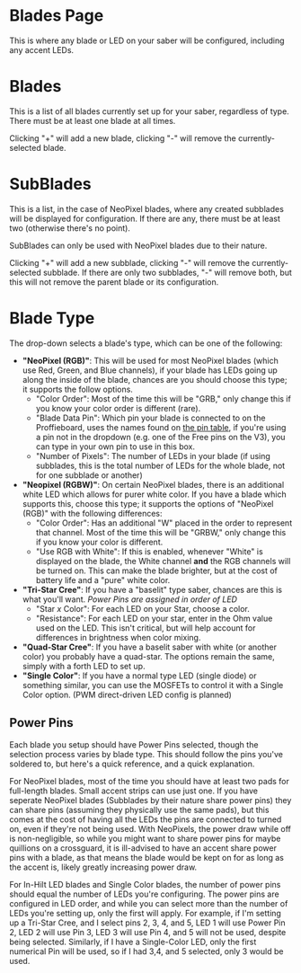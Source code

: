# Blades Page

This is where any blade or LED on your saber will be configured, including any accent LEDs.

# Blades

This is a list of all blades currently set up for your saber, regardless of type. There must be at least one blade at all times.

Clicking "+" will add a new blade, clicking "-" will remove the currently-selected blade.

# SubBlades

This is a list, in the case of NeoPixel blades, where any created subblades will be displayed for configuration. If there are any, there must be at least two (otherwise there's no point).

SubBlades can only be used with NeoPixel blades due to their nature.

Clicking "+" will add a new subblade, clicking "-" will remove the currently-selected subblade. If there are only two subblades, "-" will remove both, but this will not remove the parent blade or its configuration.

# Blade Type

The drop-down selects a blade's type, which can be one of the following:

- **"NeoPixel (RGB)"**: This will be used for most NeoPixel blades (which use Red, Green, and Blue channels), if your blade has LEDs going up along the inside of the blade, chances are you should choose this type; it supports the follow options.
  - "Color Order": Most of the time this will be "GRB," only change this if you know your color order is different (rare).
  - "Blade Data Pin": Which pin your blade is connected to on the Proffieboard, uses the names found on [the pin table](https://fredrik.hubbe.net/lightsaber/v6/), if you're using a pin not in the dropdown (e.g. one of the Free pins on the V3), you can type in your own pin to use in this box.
  - "Number of Pixels": The number of LEDs in your blade (if using subblades, this is the total number of LEDs for the whole blade, not for one subblade or another)
- **"Neopixel (RGBW)"**: On certain NeoPixel blades, there is an additional white LED which allows for purer white color. If you have a blade which supports this, choose this type; it supports the options of "NeoPixel (RGB)" with the following differences:
  - "Color Order": Has an additional "W" placed in the order to represent that channel. Most of the time this will be "GRBW," only change this if you know your color is different.
  - "Use RGB with White": If this is enabled, whenever "White" is displayed on the blade, the White channel **and** the RGB channels will be turned on. This can make the blade brighter, but at the cost of battery life and a "pure" white color.
- **"Tri-Star Cree"**: If you have a "baselit" type saber, chances are this is what you'll want. *Power Pins are assigned in order of LED*
  - "Star *x* Color": For each LED on your Star, choose a color.
  - "Resistance": For each LED on your star, enter in the Ohm value used on the LED. This isn't critical, but will help account for differences in brightness when color mixing.
- **"Quad-Star Cree"**: If you have a baselit saber with white (or another color) you probably have a quad-star. The options remain the same, simply with a forth LED to set up.
- **"Single Color"**: If you have a normal type LED (single diode) or something similar, you can use the MOSFETs to control it with a Single Color option. (PWM direct-driven LED config is planned)


## Power Pins

Each blade you setup should have Power Pins selected, though the selection process varies by blade type. This should follow the pins you've soldered to, but here's a quick reference, and a quick explanation.

For NeoPixel blades, most of the time you should have at least two pads for full-length blades. Small accent strips can use just one. If you have seperate NeoPixel blades (Subblades by their nature share power pins) they can share pins (assuming they physically use the same pads), but this comes at the cost of having all the LEDs the pins are connected to turned on, even if they're not being used. With NeoPixels, the power draw while off is non-negligible, so while you might want to share power pins for maybe quillions on a crossguard, it is ill-advised to have an accent share power pins with a blade, as that means the blade would be kept on for as long as the accent is, likely greatly increasing power draw.

For In-Hilt LED blades and Single Color blades, the number of power pins should equal the number of LEDs you're configuring. The power pins are configured in LED order, and while you can select more than the number of LEDs you're setting up, only the first will apply. For example, if I'm setting up a Tri-Star Cree, and I select pins 2, 3, 4, and 5, LED 1 will use Power Pin 2, LED 2 will use Pin 3, LED 3 will use Pin 4, and 5 will not be used, despite being selected. Similarly, if I have a Single-Color LED, only the first numerical Pin will be used, so if I had 3,4, and 5 selected, only 3 would be used.
